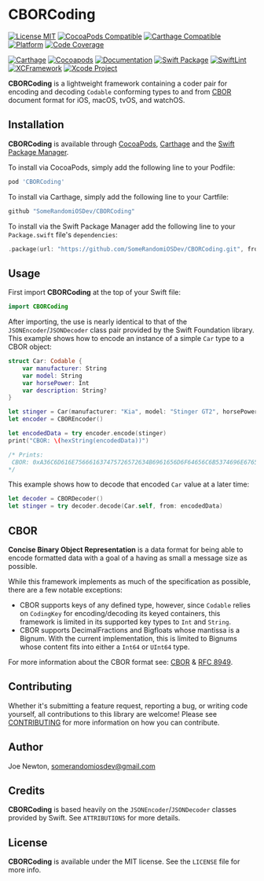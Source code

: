 # CBORCoding

[![License MIT](https://img.shields.io/cocoapods/l/CBORCoding.svg)](https://cocoapods.org/pods/CBORCoding)
[![CocoaPods Compatible](https://img.shields.io/cocoapods/v/CBORCoding.svg)](https://cocoapods.org/pods/CBORCoding) 
[![Carthage Compatible](https://img.shields.io/badge/Carthage-compatible-4BC51D.svg?style=flat)](https://github.com/Carthage/Carthage) 
[![Platform](https://img.shields.io/cocoapods/p/CBORCoding.svg)](https://cocoapods.org/pods/CBORCoding)
[![Code Coverage](https://codecov.io/gh/SomeRandomiOSDev/CBORCoding/branch/master/graph/badge.svg)](https://codecov.io/gh/SomeRandomiOSDev/CBORCoding)

[![Carthage](https://github.com/SomeRandomiOSDev/CBORCoding/actions/workflows/carthage.yml/badge.svg)](https://github.com/SomeRandomiOSDev/CBORCoding/actions/workflows/carthage.yml)
[![Cocoapods](https://github.com/SomeRandomiOSDev/CBORCoding/actions/workflows/cocoapods.yml/badge.svg)](https://github.com/SomeRandomiOSDev/CBORCoding/actions/workflows/cocoapods.yml)
[![Documentation](https://github.com/SomeRandomiOSDev/CBORCoding/actions/workflows/documentation.yml/badge.svg)](https://github.com/SomeRandomiOSDev/CBORCoding/actions/workflows/documentation.yml)
[![Swift Package](https://github.com/SomeRandomiOSDev/CBORCoding/actions/workflows/swift-package.yml/badge.svg)](https://github.com/SomeRandomiOSDev/CBORCoding/actions/workflows/swift-package.yml)
[![SwiftLint](https://github.com/SomeRandomiOSDev/CBORCoding/actions/workflows/swiftlint.yml/badge.svg)](https://github.com/SomeRandomiOSDev/CBORCoding/actions/workflows/swiftlint.yml)
[![XCFramework](https://github.com/SomeRandomiOSDev/CBORCoding/actions/workflows/xcframework.yml/badge.svg)](https://github.com/SomeRandomiOSDev/CBORCoding/actions/workflows/xcframework.yml)
[![Xcode Project](https://github.com/SomeRandomiOSDev/CBORCoding/actions/workflows/xcodebuild.yml/badge.svg)](https://github.com/SomeRandomiOSDev/CBORCoding/actions/workflows/xcodebuild.yml)

**CBORCoding** is a lightweight framework containing a coder pair for encoding and decoding `Codable` conforming types to and from [CBOR](https://cbor.io) document format for iOS, macOS, tvOS, and watchOS.

## Installation

**CBORCoding** is available through [CocoaPods](https://cocoapods.org), [Carthage](https://github.com/Carthage/Carthage) and the [Swift Package Manager](https://swift.org/package-manager/). 

To install via CocoaPods, simply add the following line to your Podfile:

```ruby
pod 'CBORCoding'
```

To install via Carthage, simply add the following line to your Cartfile:

```ruby
github "SomeRandomiOSDev/CBORCoding"
```

To install via the Swift Package Manager add the following line to your `Package.swift` file's `dependencies`:

```swift
.package(url: "https://github.com/SomeRandomiOSDev/CBORCoding.git", from: "1.0.0")
```

## Usage

First import **CBORCoding** at the top of your Swift file:

```swift
import CBORCoding
```

After importing, the use is nearly identical to that of the `JSONEncoder`/`JSONDecoder` class pair provided by the Swift Foundation library. This example shows how to encode an instance of a simple `Car` type to a CBOR object: 

```swift
struct Car: Codable {
    var manufacturer: String
    var model: String
    var horsePower: Int
    var description: String?
}

let stinger = Car(manufacturer: "Kia", model: "Stinger GT2", horsePower: 365, description: nil)  
let encoder = CBOREncoder()

let encodedData = try encoder.encode(stinger)
print("CBOR: \(hexString(encodedData))")

/* Prints:
 CBOR: 0xA36C6D616E756661637475726572634B6961656D6F64656C6B5374696E676572204754326A686F727365506F77657219016D
*/
```

This example shows how to decode that encoded `Car` value at a later time: 

```swift
let decoder = CBORDecoder()
let stinger = try decoder.decode(Car.self, from: encodedData)
```

## CBOR

**Concise Binary Object Representation** is a data format for being able to encode formatted data with a goal of a having as small a message size as possible.

While this framework implements as much of the specification as possible, there are a few notable exceptions:

* CBOR supports keys of any defined type, however, since `Codable` relies on `CodingKey` for encoding/decoding its keyed containers, this framework is limited in its supported key types to `Int` and `String`.
* CBOR supports DecimalFractions and Bigfloats whose mantissa is a Bignum. With the current implementation, this is limited to Bignums whose content fits into either a `Int64` or `UInt64` type.

For more information about the CBOR format see: [CBOR](https://cbor.io) & [RFC 8949](https://datatracker.ietf.org/doc/html/rfc8949).

## Contributing

Whether it's submitting a feature request, reporting a bug, or writing code yourself, all contributions to this library are welcome! Please see [CONTRIBUTING](.github/CONTRIBUTING.md) for more information on how you can contribute.

## Author

Joe Newton, somerandomiosdev@gmail.com

## Credits

**CBORCoding** is based heavily on the `JSONEncoder`/`JSONDecoder` classes provided by Swift. See `ATTRIBUTIONS` for more details.

## License

**CBORCoding** is available under the MIT license. See the `LICENSE` file for more info.
